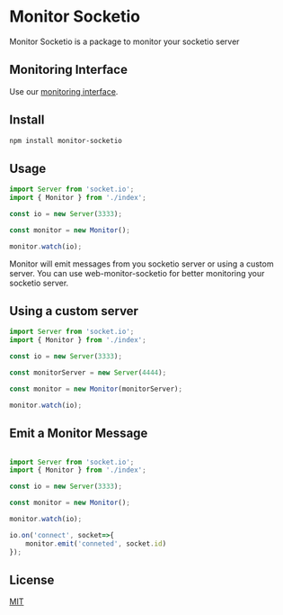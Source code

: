 # Monitor Socketio

Monitor Socketio is a package to monitor your socketio server

## Monitoring Interface

Use our [monitoring interface](https://github.com/gabereu/web-monitor-socketio).

## Install

```bash
npm install monitor-socketio
```

## Usage

```js
import Server from 'socket.io';
import { Monitor } from './index';

const io = new Server(3333);

const monitor = new Monitor();

monitor.watch(io);

```

Monitor will emit messages from you socketio server or using a custom server. You can use web-monitor-socketio for better monitoring your socketio server.

## Using a custom server

```js
import Server from 'socket.io';
import { Monitor } from './index';

const io = new Server(3333);

const monitorServer = new Server(4444);

const monitor = new Monitor(monitorServer);

monitor.watch(io);

```

## Emit a Monitor Message

```js

import Server from 'socket.io';
import { Monitor } from './index';

const io = new Server(3333);

const monitor = new Monitor();

monitor.watch(io);

io.on('connect', socket=>{
    monitor.emit('conneted', socket.id)
});

```

## License
[MIT](https://github.com/gabereu/monitor-socketio/blob/master/LICENSE)
